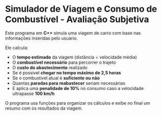 # Simulador de Viagem e Consumo de Combustível - Avaliação Subjetiva

Este programa em **C++** simula uma viagem de carro com base nas informações inseridas pelo usuário.

Ele calcula:

- O **tempo estimado** da viagem (distância ÷ velocidade média)  
- O **combustível necessário** para percorrer o trajeto  
- O **custo do abastecimento** realizado  
- Se é possível **chegar no tempo máximo de 2,5 horas**  
- Se o combustível atual é **suficiente ou não**  
- Quantas **paradas para reabastecer** seriam necessárias  
- E aplica uma **penalidade de 10%** no consumo caso a velocidade ultrapasse **100 km/h**

O programa usa funções para organizar os cálculos e exibe no final um resumo com os resultados da viagem.
